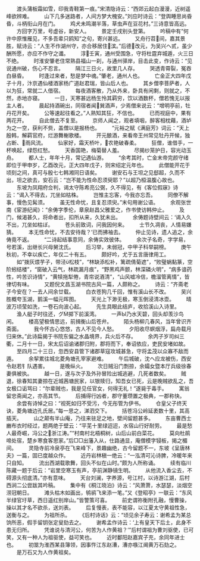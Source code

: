 <!-- { "loadSidebar": true } -->
　　渡头蒲板霜如雪，印我青鞋第一痕。”宋清隐诗云：“西郊云起白漫漫，近树遥峰欲辨难。
　　山下几多迷路者，人间方梦大槐安。”刘应时诗云：“登舆睡思尚昏昏，斗柄衔山月在门。
　　鸡犬未鸣潮半落，草虫声在豆花村。”三诗意皆高远。
　　方回字万里，号虚谷，新安人。
　　景定壬戌别头登第。
　　吟稿中有“何许中原惟雁见，不多吾辈只鸥知”之句，寄兴甚远。
　　又舟行苕间，嘉其景胜，赋诗云：“人生不作湖州守，亦合移居住滨。”后德改元，为吴兴ヘ贰，虽少酬所愿，亦应不作守之谶。
　　淳壬寅，通州受围急，守将杜霆弃城遁，火三日不绝。
　　时淮安肇老住常熟县福山一刹，与通州驿岸，目击此变，作诗云：“见说通州破，伤心不忍言。
　　隔江三日火，故里几人存。
　　哭透青霄裂，冤吞白昼昏。
　　时逢过来者，愁是梦中魂。”肇老，通州人也。
　　亡金正大四年戊子十月，汴京遇仙楼酒家杨广道赵君瑞，皆山后人也。
　　其乡僧李菩萨者，人以为狂，常就二人借宿。
　　每夜酒客散，乃从外来，卧具有闲剩，则就之，不然，赤地亦寝。
　　一日，天寒甚远杨生怜其羁穷，饮以酒数杯，僧若愧无以报主人者。
　　晨起持酒碗出，同宿者闻巽酒声，少焉僧来说云：“增明亭前，牡丹花开矣。
　　公等速起往看之。”人熟知其狂，不信也。
　　已而视庭中，果有两花开。
　　自此僧去不复至。
　　京师人闻之，观者填咽，醉客相枕藉，酒垆为之一空，获利不赀，盖僧以是报杨也。
　　“元裕之赋《满庭芳》词云：”天上殷韩，解羁官府，烂游舞榭歌楼。
　　开元酿酒，来看帝王州常见牡丹开候，独占断、雨风流。
　　仙家好，霜天桥叶，农艳破春柔。
　　狂僧，谁借手，一杯唤起，绿怨红愁。
　　天香国艳，梅菊替人羞。
　　尽揭纱笼护日，容光动玉舟。
　　都人士，年年十月，常记遇仙游。
　　“余考其时，亡金末帝完颜守绪即位于甲申岁，乙酉改元，正大四年戊子，则宋绍定元年也。
　　此僧能开花于顷刻之间，真可与殷七七韩湘同日语矣。
　　谢安石与王坦之见郄超，久而不出，坦之欲去，安石云：“岂不能为性命忍须臾耶？”以超乃桓温腹心故也。
　　东坡为凤翔府佥判，谒太守陈希亮公弼，久不得见，有《客位假寐》诗云：“谒入不得去，兀坐如枯株。
　　岂惟主忘客，今我亦忘吾。
　　同僚不解事，慢色见髯须。
　　虽无性命忧，且复忍须臾。”末句用谢公语。
　　余观张世南《宦游纪闻》：“余俦字季伦，章泉赵昌父雅爱之，作书使访韩仲止。
　　及门，候渴甚久，将命者出，扣所从来，久犹未出。
　　余俦题诗壁间云：‘谒入久不出，兀坐如枯ぼ。
　　苍头前致词，问我因何来。
　　士节久凋丧，人情易嫌猜。
　　本无性命忧，不去安待哉？’已而拂袖去。
　　仲止见诗，遗人追之，余俦竟不返。
　　“二诗起结事意同，余俦实效彼体。
　　余次子名奇，字学易，号若溪，出继长兴母舅沈氏。
　　后习举，未弱冠，中甲子科举嗣榜。
　　庚午秋初，不幸以疾亡，年仅二十有五。
　　颇好吟，尤于五言唐律用工。
　　如”拨灰煨芋子，带泾松枝”，“林缺添松补，篱疏倩菊遮”，“败璧蜗黏篆，空阶蚓结楼”，“窗破入云气，林疏漏月痕”，“野黑鸡声颤，林深磷火明”，“病多谙药性，吟苦识诗情”，“黄犊拖犁倦，青帘说酒清”，“山风嘘冷信，檐溜管离情”，皆律切有味。
　　又题倪文昌玉湖书院古风一篇，人颇称之。
　　诗云：“齐斋老子今安在？一去人间余廿载。
　　白衣苍狗几千回，惟有溪山长不改。
　　吴兴胜概夸玉湖，鹅溪一幅元晖图。
　　天光上下渺无极，寒玉倒浸清冰壶。
　　晴波万顷莹如洗，一卷石向波心起。
　　先生具眼此结庐，收拾溪山入诗里。
　　渔人艇子时往还，グ掷下前溪湾。
　　一声Ы乃水天碧，回头却羡沙鸟闲。
　　楼高望极情思远，前揖衡山后苍弁。
　　陌头杨柳几春风，当年曾识齐斋面。
　　我今怀古心悠悠，古人不见今人愁。
　　夕阳收尽螟烟浮，扁舟载月归来休。”此诗扁揭于书院东偏之水晶境界，兵火后不存。
　　余丙子岁司纠三衢，二月十一日，宋太后诏谕诸郡归附，郡将而下，奉诏依应，吏民安堵如故。
　　至四月二十三日，忽西安县管下诸郡草寇攻城甚急，守将孟茂以众寡不敌而遁。
　　余挈累往城北菱角塘孔宰家避难。
　　午后城破，沈ヘ应龙被伤，西安令赵若钅队遇害。
　　是晚纵火。
　　次日贼沿门剽掠，余孀女暨本厅兵级徐春妻俱被执。
　　越一日，遂与次子及外孙冒险出城逃避，几死者数矣。
　　贼退，徐春知其妻掠在近城茜塘民家，以银赎归，知吾女已死，云是晚贼欲乱之，吾女极口诟骂曰：“尔辈贼也，我是见任官女，何得无礼！”遂毙于毒手。
　　寓翁留忠斋闻之，亦高其节。
　　后捕得行凶者，郡守董瓒置之极典，一郡称快。
　　余尝有诗悼之曰：“视死如归不受污，今无彤管为伊书。
　　仓皇父子终天诀，菱角塘边孔氏居。”每一思之，涕泗交下。
　　括苍冯公岭延袤数十里，其高插天。
　　山之颠有半山庵，乃往来驻足之地，壁间留题甚多。
　　东亩曹西士豳布衣时经过，题两绝于壁云：“平芜十里绿迢迢，水宿山行好耐劳。
　　最是愁人最奇崛，冯公之浙江涛。”“村南村北梧桐树，山后山前白菜花。
　　莫向杜鹃啼处宿，楚乡寒食客思家。”后□□出藩入从，仕路通显，庵僧模字锓板，揭之楣间。
　　灵隐寺前冷泉亭在飞来峰下，景趣幽绝，古今留题不一，东坡《呈唐林夫》一篇，固已度越众作。
　　近丹岩林稹一绝云：“一泓清可沁诗脾，冷暖年来只自知。
　　流出西湖载歌舞，回头不似在山时。”颇为人所称诵。
　　续有临川陈藏一题于后云：“岩里空寒玉有声，亭前渊静镜生明。
　　从他流入香尘去，不碍源头彻底清。”亦有意味。
　　天台刘澜，字养源，号江村，以诗游江湖，后村西涧二公尝跋其吟稿。
　　集中有《桐江晓泊》诗云：“风萧萧，水瑟瑟，淡烟空涝冠朝日。
　　滩头枯木如画出，鸲鹆飞来添一笔。”又《登昭亭》一联云：“东风半绿官圩草，西日遥红别岸山。”皆警策可喜。
　　前史谓祢衡附孔融，慢曹操，操以其才名不欲杀，送刘表。
　　后复慢表，表不能容，以江夏太守黄祖性急，送衡与之。
　　为祖所杀。
　　《后村诗话》云：“顷见余子寿云：谢希孟为某总饷所恶，假手留钥张定叟劾去之。
　　谢希孟作诗云：‘上有皇天下后土，此身不患无归所。
　　凭谁说与清河公，何苦为人作黄祖？’”后村谓祖为曹刘驱使，已可笑，又有一种人为祖驱使，益可笑也。
　　近时鄱阳赵嘉宾子充，余同年进士也。
　　初筮为淮西某县簿领，因事忤江东赵漕，漕亦嗾江阃黄万石劾之。
　　是万石又为人作黄祖矣。

